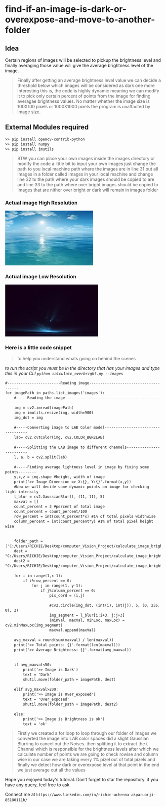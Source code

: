 # find-if-an-image-is-dark-or-overexpose-and-move-to-another-folder
## Idea 
Certain regions of images will be selected to pickup the brightness level and finally averaging those value will give the average brightness level of the image.

>Finally after getting an average brightness level value we can decide a threshold
>below which images will be considered as dark
>one more interesting this is, the code is highly dynamic
>meaning we can modify it to pick only certain percent of points from the image
>for finding averagae brightness values.
>No matter whether the image size is 100X100 pixels or 1000X1000 pixels
>the program is unaffacted by image size.


## External Modules required
```
>> pip install opencv-contrib-python
>> pip install numpy
>> pip install imutils
```


>BTW you can place your own images inside the images directory or
>modify the code a little bit to input your own images
>just change the path to you local machine path where the images are in line 31
>put all images in a folder called images in your local machine 
>and change line 32 to the path where your dark images should be copied to  are and line 33 to the path where over bright images should be copied to  
>Images that are nither over bright or dark will remain in images folder

### Actual image High Resolution
![Original image](https://github.com/iamreechi/calculate_image_brightness/blob/master/images/low_size_bright.jpg)

### Actual image Low Resolution
![Original image](https://github.com/iamreechi/calculate_image_brightness/blob/master/images/low_size_dark.jpg)

### Here is a little code snippet
>to help you understand whats going on behind the scenes

*to run the script you must be in the directory that has your images and type this in your CLI ``python calculate_overbright.py --images``*
```
#------------------------Reading image--------------------------------------
for imagePath in paths.list_images('images'):
	#-----Reading the image-----------------------------------------------------
	img = cv2.imread(imagePath)
	img = imutils.resize(img, width=900)
	img_dot = img

	#-----Converting image to LAB Color model----------------------------------- 
	lab= cv2.cvtColor(img, cv2.COLOR_BGR2LAB)

	#-----Splitting the LAB image to different channels-------------------------
	l, a, b = cv2.split(lab)

	#-----Finding average lightness level in image by fixing some points--------
	y,x,z = img.shape #height, width of image
	print('>> Image Dimension => X:{}, Y:{}'.format(x,y))
	#Now we will decide some dynamic points on image for checking light intensity
	l_blur = cv2.GaussianBlur(l, (11, 11), 5)
	maxval = []
	count_percent = 3 #percent of total image
	count_percent = count_percent/100
	row_percent = int(count_percent*x) #1% of total pixels widthwise
	column_percent = int(count_percent*y) #1% of total pixel height wise


	folder_path = ('C:/Users/RICHIE/Desktop/computer_Vision_Project/calculate_image_brightnes/')
	dest = "C:/Users/RICHIE/Desktop/computer_Vision_Project/calculate_image_brightnes/dark_images/"
	dest2 = "C:/Users/RICHIE/Desktop/computer_Vision_Project/calculate_image_brightnes/expose_verybright_img/"

	for i in range(1,x-1):
		if i%row_percent == 0:
			for j in range(1, y-1):
				if j%column_percent == 0:
					pix_cord = (i,j)
					
					#cv2.circle(img_dot, (int(i), int(j)), 5, (0, 255, 0), 2)
					img_segment = l_blur[i:i+3, j:j+3]
					(minVal, maxVal, minLoc, maxLoc) = cv2.minMaxLoc(img_segment)
					maxval.append(maxVal)

	avg_maxval = round(sum(maxval) / len(maxval))
	print('>> Total points: {}'.format(len(maxval)))
	print('>> Average Brightness: {}'.format(avg_maxval))


	if avg_maxval<50:
		print('>> Image is Dark')
		text = 'Dark'
		shutil.move(folder_path + imagePath, dest)

	elif avg_maxval>200:
		print('>> Image is Over_exposed')
		text = 'Over_exposed'
		shutil.move(folder_path + imagePath, dest2)

	else:
		print('>> Image is Brightness is ok')
		text = 'ok'
```
>Firstly we created a for loop to loop through our folder of images
>we converted the image into L*A*B color spaces
>did a slight Gaussian Blurring to cancel out the Noises.
>then splitting it to extract the ``L`` Channel which is responsible for the brightness levels
>after which we calculate number of points we are going to check
>rowise and column wise
>in our case we are taking every 1% pizel out of total pizels
>and finally we detect how dark or overexpose level at that point
>in the end we just average out all the values

Hope you enjoyed today's tutorial. Don't forget to star the repository.
if you have any query, feel free to ask.


Connect me at ``https://www.linkedin.com/in/richie-uchenna-akparuorji-85180111b/``


